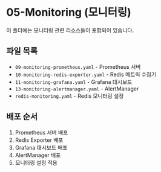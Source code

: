 # 05-Monitoring (모니터링)

이 폴더에는 모니터링 관련 리소스들이 포함되어 있습니다.

## 파일 목록

- `09-monitoring-prometheus.yaml` - Prometheus 서버
- `10-monitoring-redis-exporter.yaml` - Redis 메트릭 수집기
- `11-monitoring-grafana.yaml` - Grafana 대시보드
- `13-monitoring-alertmanager.yaml` - AlertManager
- `redis-monitoring.yaml` - Redis 모니터링 설정

## 배포 순서

1. Prometheus 서버 배포
2. Redis Exporter 배포
3. Grafana 대시보드 배포
4. AlertManager 배포
5. 모니터링 설정 적용
